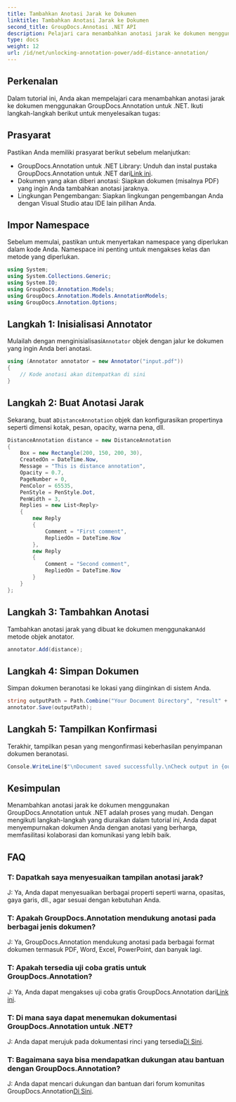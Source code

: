 ```yaml
---
title: Tambahkan Anotasi Jarak ke Dokumen
linktitle: Tambahkan Anotasi Jarak ke Dokumen
second_title: GroupDocs.Annotasi .NET API
description: Pelajari cara menambahkan anotasi jarak ke dokumen menggunakan GroupDocs.Annotation untuk .NET. Tingkatkan kolaborasi dan komunikasi dengan mudah.
type: docs
weight: 12
url: /id/net/unlocking-annotation-power/add-distance-annotation/
---
```

## Perkenalan
Dalam tutorial ini, Anda akan mempelajari cara menambahkan anotasi jarak ke dokumen menggunakan GroupDocs.Annotation untuk .NET. Ikuti langkah-langkah berikut untuk menyelesaikan tugas:
## Prasyarat

Pastikan Anda memiliki prasyarat berikut sebelum melanjutkan:

-  GroupDocs.Annotation untuk .NET Library: Unduh dan instal pustaka GroupDocs.Annotation untuk .NET dari[Link ini](https://releases.groupdocs.com/annotation/net/).
- Dokumen yang akan diberi anotasi: Siapkan dokumen (misalnya PDF) yang ingin Anda tambahkan anotasi jaraknya.
- Lingkungan Pengembangan: Siapkan lingkungan pengembangan Anda dengan Visual Studio atau IDE lain pilihan Anda.

## Impor Namespace

Sebelum memulai, pastikan untuk menyertakan namespace yang diperlukan dalam kode Anda. Namespace ini penting untuk mengakses kelas dan metode yang diperlukan.

```csharp
using System;
using System.Collections.Generic;
using System.IO;
using GroupDocs.Annotation.Models;
using GroupDocs.Annotation.Models.AnnotationModels;
using GroupDocs.Annotation.Options;
```


## Langkah 1: Inisialisasi Annotator

 Mulailah dengan menginisialisasi`Annotator` objek dengan jalur ke dokumen yang ingin Anda beri anotasi.

```csharp
using (Annotator annotator = new Annotator("input.pdf"))
{
    // Kode anotasi akan ditempatkan di sini
}
```

## Langkah 2: Buat Anotasi Jarak

 Sekarang, buat a`DistanceAnnotation` objek dan konfigurasikan propertinya seperti dimensi kotak, pesan, opacity, warna pena, dll.

```csharp
DistanceAnnotation distance = new DistanceAnnotation
{
    Box = new Rectangle(200, 150, 200, 30),
    CreatedOn = DateTime.Now,
    Message = "This is distance annotation",
    Opacity = 0.7,
    PageNumber = 0,
    PenColor = 65535,
    PenStyle = PenStyle.Dot,
    PenWidth = 3,
    Replies = new List<Reply>
    {
        new Reply
        {
            Comment = "First comment",
            RepliedOn = DateTime.Now
        },
        new Reply
        {
            Comment = "Second comment",
            RepliedOn = DateTime.Now
        }
    }
};
```

## Langkah 3: Tambahkan Anotasi

 Tambahkan anotasi jarak yang dibuat ke dokumen menggunakan`Add` metode objek anotator.

```csharp
annotator.Add(distance);
```

## Langkah 4: Simpan Dokumen

Simpan dokumen beranotasi ke lokasi yang diinginkan di sistem Anda.

```csharp
string outputPath = Path.Combine("Your Document Directory", "result" + Path.GetExtension("input.pdf"));
annotator.Save(outputPath);
```

## Langkah 5: Tampilkan Konfirmasi

Terakhir, tampilkan pesan yang mengonfirmasi keberhasilan penyimpanan dokumen beranotasi.

```csharp
Console.WriteLine($"\nDocument saved successfully.\nCheck output in {outputPath}.");
```

## Kesimpulan

Menambahkan anotasi jarak ke dokumen menggunakan GroupDocs.Annotation untuk .NET adalah proses yang mudah. Dengan mengikuti langkah-langkah yang diuraikan dalam tutorial ini, Anda dapat menyempurnakan dokumen Anda dengan anotasi yang berharga, memfasilitasi kolaborasi dan komunikasi yang lebih baik.

## FAQ

### T: Dapatkah saya menyesuaikan tampilan anotasi jarak?

J: Ya, Anda dapat menyesuaikan berbagai properti seperti warna, opasitas, gaya garis, dll., agar sesuai dengan kebutuhan Anda.

### T: Apakah GroupDocs.Annotation mendukung anotasi pada berbagai jenis dokumen?

J: Ya, GroupDocs.Annotation mendukung anotasi pada berbagai format dokumen termasuk PDF, Word, Excel, PowerPoint, dan banyak lagi.

### T: Apakah tersedia uji coba gratis untuk GroupDocs.Annotation?

 J: Ya, Anda dapat mengakses uji coba gratis GroupDocs.Annotation dari[Link ini](https://releases.groupdocs.com/).

### T: Di mana saya dapat menemukan dokumentasi GroupDocs.Annotation untuk .NET?

 J: Anda dapat merujuk pada dokumentasi rinci yang tersedia[Di Sini](https://reference.groupdocs.com/annotation/net/).

### T: Bagaimana saya bisa mendapatkan dukungan atau bantuan dengan GroupDocs.Annotation?

 J: Anda dapat mencari dukungan dan bantuan dari forum komunitas GroupDocs.Annotation[Di Sini](https://forum.groupdocs.com/c/annotation/10).